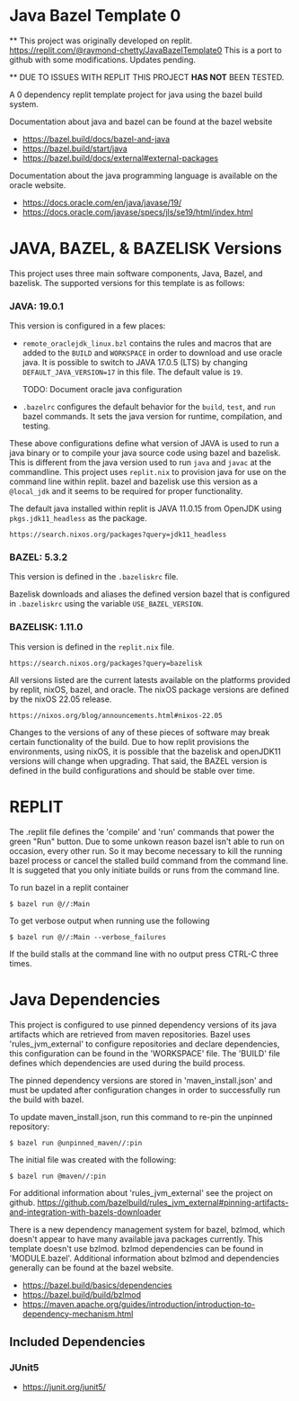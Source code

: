 Java Bazel Template 0
=====================

** This project was originally developed on replit. https://replit.com/@raymond-chetty/JavaBazelTemplate0 This is a port to github with some modifications. Updates pending.

** DUE TO ISSUES WITH REPLIT THIS PROJECT **HAS NOT** BEEN TESTED.

A 0 dependency replit template project for java using the bazel build system.

Documentation about java and bazel can be found at the bazel website

  * https://bazel.build/docs/bazel-and-java
  * https://bazel.build/start/java
  * https://bazel.build/docs/external#external-packages

Documentation about the java programming language is available on the oracle
website.

  * https://docs.oracle.com/en/java/javase/19/
  * https://docs.oracle.com/javase/specs/jls/se19/html/index.html

JAVA, BAZEL, & BAZELISK Versions
================================

This project uses three main software components, Java, Bazel, and bazelisk.
The supported versions for this template is as follows:

### JAVA: 19.0.1
This version is configured in a few places:

* `remote_oraclejdk_linux.bzl` contains the rules and macros that are added to
  the `BUILD` and `WORKSPACE` in order to download and use oracle java. It is
  possible to switch to JAVA 17.0.5 (LTS) by changing `DEFAULT_JAVA_VERSION=17`
  in this file. The default value is `19`.

  TODO: Document oracle java configuration

* `.bazelrc` configures the default behavior for the `build`, `test`, and `run`
  bazel commands. It sets the java version for runtime, compilation, and
  testing.

These above configurations define what version of JAVA is used to run a java
binary or to compile your java source code using bazel and bazelisk. This is
different from the java version used to run `java` and `javac` at the
commandline. This project uses `replit.nix` to provision java for use on the
command line within replit. bazel and bazelisk use this version as a
`@local_jdk` and it seems to be required for proper functionality.

The default java installed within replit is JAVA 11.0.15 from OpenJDK using
`pkgs.jdk11_headless` as the package.

    https://search.nixos.org/packages?query=jdk11_headless

### BAZEL: 5.3.2
This version is defined in the `.bazeliskrc` file.

Bazelisk downloads and aliases the defined version bazel that is configured
in `.bazeliskrc` using the variable `USE_BAZEL_VERSION`.

### BAZELISK: 1.11.0
This version is defined in the `replit.nix` file.

    https://search.nixos.org/packages?query=bazelisk

All versions listed are the current latests available on the platforms provided
by replit, nixOS, bazel, and oracle. The nixOS package versions are defined by
the nixOS 22.05 release.

    https://nixos.org/blog/announcements.html#nixos-22.05

Changes to the versions of any of these pieces of software may break certain
functionality of the build. Due to how replit provisions the environments,
using nixOS, it is possible that the bazelisk and openJDK11 versions will
change when upgrading. That said, the BAZEL version is defined in the build
configurations and should be stable over time.

REPLIT
======

The .replit file defines the 'compile' and 'run' commands that power the green
"Run" button. Due to some unkown reason bazel isn't able to run on occasion,
every other run. So it may become necessary to kill the running bazel process
or cancel the stalled build command from the command line. It is suggeted that
you only initiate builds or runs from the command line.

To run bazel in a replit container

    $ bazel run @//:Main 

To get verbose output when running use the following

    $ bazel run @//:Main --verbose_failures

If the build stalls at the command line with no output press CTRL-C three times.

Java Dependencies
=================
This project is configured to use pinned dependency versions of its java
artifacts which are retrieved from maven repositories. Bazel uses 
'rules_jvm_external' to configure repositories and declare dependencies, this
configuration can be found in the 'WORKSPACE' file. The 'BUILD' file defines
which dependencies are used during the build process.

The pinned dependency versions are stored in 'maven_install.json' and must be
updated after configuration changes in order to successfully run the build with
bazel.

To update maven_install.json, run this command to re-pin the unpinned repository:

    $ bazel run @unpinned_maven//:pin

The initial file was created with the following:

    $ bazel run @maven//:pin

For additional information about 'rules_jvm_external' see the project on github.
https://github.com/bazelbuild/rules_jvm_external#pinning-artifacts-and-integration-with-bazels-downloader


There is a new dependency management system for bazel, bzlmod, which doesn't
appear to have many available java packages currently. This template doesn't
use bzlmod. bzlmod dependencies can be found in 'MODULE.bazel'. Additional
information about bzlmod and dependencies generally can be found at the bazel
website.

  * https://bazel.build/basics/dependencies
  * https://bazel.build/build/bzlmod
  * https://maven.apache.org/guides/introduction/introduction-to-dependency-mechanism.html

## Included Dependencies

### JUnit5

  * https://junit.org/junit5/
